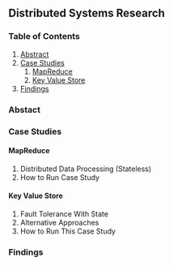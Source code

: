 ## Distributed Systems Research 

### Table of Contents 
1. [Abstract](#abstract)
2. [Case Studies](#case-studies)
    1. [MapReduce](#map-reduce)
    2. [Key Value Store](#key-value-store)
3. [Findings](#findings)

### Abstact

### Case Studies
    
  #### MapReduce 
  1. Distributed Data Processing (Stateless)
  2. How to Run Case Study 
  
  #### Key Value Store 
  1. Fault Tolerance With State 
  2. Alternative Approaches 
  3. How to Run This Case Study 
    
### Findings
